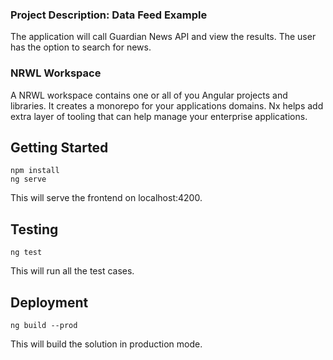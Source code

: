 
### Project Description: Data Feed Example
The application will call Guardian News API and view the results. The user has the option to search for news.


### NRWL Workspace
A NRWL workspace contains one or all of you Angular projects and libraries. It creates a monorepo for your applications domains. Nx helps add extra layer of tooling that can help manage your enterprise applications.

## Getting Started

```
npm install
ng serve
```

This will serve the frontend on localhost:4200.

## Testing

```
ng test
```

This will run all the test cases.


## Deployment

```
ng build --prod
```

This will build the solution in production mode.